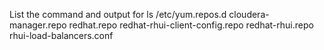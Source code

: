 List the command and output for 
ls /etc/yum.repos.d
cloudera-manager.repo  redhat.repo  redhat-rhui-client-config.repo  redhat-rhui.repo  rhui-load-balancers.conf
